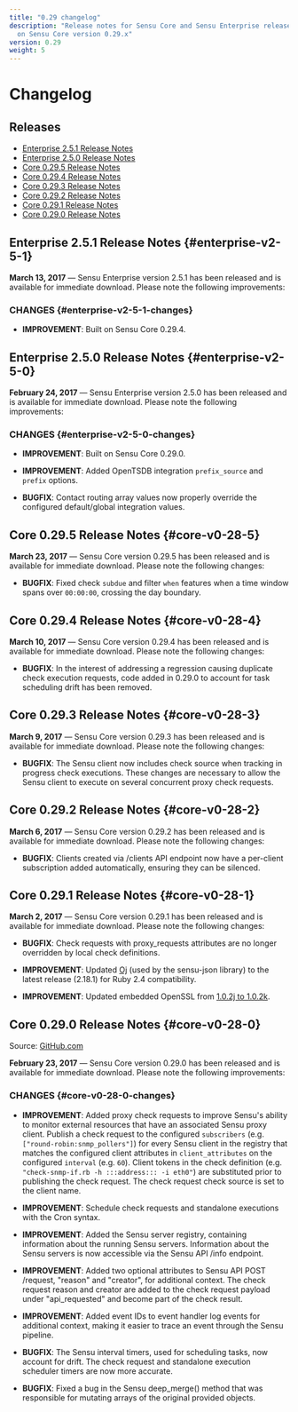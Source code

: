 ```yaml
---
title: "0.29 changelog"
description: "Release notes for Sensu Core and Sensu Enterprise releases based
  on Sensu Core version 0.29.x"
version: 0.29
weight: 5
---
```


# Changelog

## Releases

- [Enterprise 2.5.1 Release Notes](#enterprise-v2-5-1)
- [Enterprise 2.5.0 Release Notes](#enterprise-v2-5-0)
- [Core 0.29.5 Release Notes](#core-v0-28-5)
- [Core 0.29.4 Release Notes](#core-v0-28-4)
- [Core 0.29.3 Release Notes](#core-v0-28-3)
- [Core 0.29.2 Release Notes](#core-v0-28-2)
- [Core 0.29.1 Release Notes](#core-v0-28-1)
- [Core 0.29.0 Release Notes](#core-v0-28-0)

## Enterprise 2.5.1 Release Notes {#enterprise-v2-5-1}

**March 13, 2017** &mdash; Sensu Enterprise version 2.5.1 has been
	released and is available for immediate download. Please note the
	following improvements:

### CHANGES {#enterprise-v2-5-1-changes}

- **IMPROVEMENT**: Built on Sensu Core 0.29.4.

## Enterprise 2.5.0 Release Notes {#enterprise-v2-5-0}

**February 24, 2017** &mdash; Sensu Enterprise version 2.5.0 has been
	released and is available for immediate download. Please note the
	following improvements:

### CHANGES {#enterprise-v2-5-0-changes}

- **IMPROVEMENT**: Built on Sensu Core 0.29.0.

- **IMPROVEMENT**: Added OpenTSDB integration `prefix_source` and `prefix`
	options.

- **BUGFIX**: Contact routing array values now properly override the
	configured default/global integration values.

## Core 0.29.5 Release Notes {#core-v0-28-5}

**March 23, 2017** &mdash; Sensu Core version 0.29.5 has been released and
	is available for immediate download. Please note the following
	changes:

- **BUGFIX**: Fixed check `subdue` and filter `when` features when a time
	window spans over `00:00:00`, crossing the day boundary.

## Core 0.29.4 Release Notes {#core-v0-28-4}

**March 10, 2017** &mdash; Sensu Core version 0.29.4 has been released and
	is available for immediate download. Please note the following
	changes:

- **BUGFIX**: In the interest of addressing a regression causing duplicate
	check execution requests, code added in 0.29.0 to account for task
	scheduling drift has been removed.

## Core 0.29.3 Release Notes {#core-v0-28-3}

**March 9, 2017** &mdash; Sensu Core version 0.29.3 has been released and
	is available for immediate download. Please note the following
	changes:

- **BUGFIX**: The Sensu client now includes check source when tracking in
	progress check executions. These changes are necessary to allow
	the Sensu client to execute on several concurrent proxy check
	requests.

## Core 0.29.2 Release Notes {#core-v0-28-2}

**March 6, 2017** &mdash; Sensu Core version 0.29.2 has been released
  and is available for immediate download. Please note the following
  changes:

- **BUGFIX**: Clients created via /clients API endpoint now have a
  per-client subscription added automatically, ensuring they can be
  silenced.

## Core 0.29.1 Release Notes {#core-v0-28-1}

**March 2, 2017** &mdash; Sensu Core version 0.29.1 has been released
  and is available for immediate download. Please note the following
  changes:

- **BUGFIX**: Check requests with proxy_requests attributes are no
  longer overridden by local check definitions.

- **IMPROVEMENT**: Updated [Oj][3] (used by the sensu-json library) to the
  latest release (2.18.1) for Ruby 2.4 compatibility.

- **IMPROVEMENT**: Updated embedded OpenSSL from [1.0.2j to 1.0.2k][4].

## Core 0.29.0 Release Notes {#core-v0-28-0}

Source: [GitHub.com][2]

**February 23, 2017** &mdash; Sensu Core version 0.29.0 has been released
	and is available for immediate download. Please note the following
	improvements:

### CHANGES {#core-v0-28-0-changes}

- **IMPROVEMENT**: Added proxy check requests to improve Sensu's ability
	to monitor external resources that have an associated Sensu proxy
	client. Publish a check request to the configured `subscribers`
	(e.g. `["round-robin:snmp_pollers"]`) for every Sensu client in
	the registry that matches the configured client attributes in
	`client_attributes` on the configured `interval` (e.g. `60`).
	Client tokens in the check definition (e.g. `"check-snmp-if.rb -h
	:::address::: -i eth0"`) are substituted prior to publishing the
	check request. The check request check source is set to the client
	name.

- **IMPROVEMENT**: Schedule check requests and standalone executions with
	the Cron syntax.

- **IMPROVEMENT**: Added the Sensu server registry, containing information
	about the running Sensu servers. Information about the Sensu
	servers is now accessible via the Sensu API /info endpoint.

- **IMPROVEMENT**: Added two optional attributes to Sensu API POST
	/request, "reason" and "creator", for additional context. The
	check request reason and creator are added to the check request
	payload under "api_requested" and become part of the check result.

- **IMPROVEMENT**: Added event IDs to event handler log events for
	additional context, making it easier to trace an event through the
	Sensu pipeline.

- **BUGFIX**: The Sensu interval timers, used for scheduling tasks, now
	account for drift. The check request and standalone execution
	scheduler timers are now more accurate.

- **BUGFIX**: Fixed a bug in the Sensu deep_merge() method that was
	responsible for mutating arrays of the original provided objects.

[1]: https://github.com/sensu/sensu/blob/master/CHANGELOG.md
[2]: https://github.com/sensu/sensu/blob/master/CHANGELOG.md#0280---2017-02-23
[3]: https://github.com/ohler55/oj
[4]: https://www.openssl.org/news/openssl-1.0.2-notes.html
